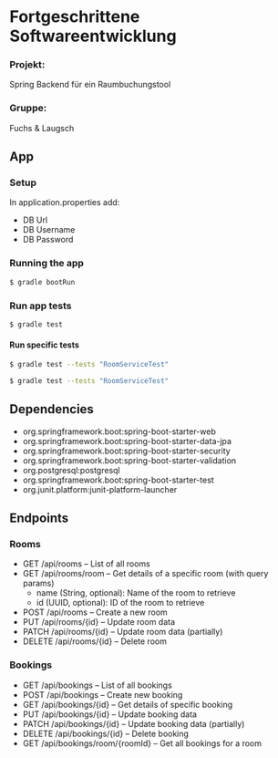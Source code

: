 # Fortgeschrittene Softwareentwicklung
### Projekt: 
Spring Backend für ein Raumbuchungstool
### Gruppe: 
Fuchs & Laugsch

## App
### Setup
In application.properties add:
- DB Url
- DB Username
- DB Password

### Running the app
```bash
$ gradle bootRun
```

### Run app tests
```bash
$ gradle test
```
#### Run specific tests
```bash
$ gradle test --tests "RoomServiceTest"
```

```bash
$ gradle test --tests "RoomServiceTest"
```

## Dependencies
- org.springframework.boot:spring-boot-starter-web
- org.springframework.boot:spring-boot-starter-data-jpa
- org.springframework.boot:spring-boot-starter-security
- org.springframework.boot:spring-boot-starter-validation
- org.postgresql:postgresql
- org.springframework.boot:spring-boot-starter-test
- org.junit.platform:junit-platform-launcher

## Endpoints

### Rooms
- GET /api/rooms – List of all rooms
- GET /api/rooms/room – Get details of a specific room (with query params)
  - name (String, optional): Name of the room to retrieve
  - id (UUID, optional): ID of the room to retrieve
- POST /api/rooms – Create a new room
- PUT /api/rooms/{id} – Update room data
- PATCH /api/rooms/{id} – Update room data (partially)
- DELETE /api/rooms/{id} – Delete room

### Bookings
- GET /api/bookings – List of all bookings
- POST /api/bookings – Create new booking
- GET /api/bookings/{id} – Get details of specific booking
- PUT /api/bookings/{id} – Update booking data
- PATCH /api/bookings/{id} – Update booking data (partially)
- DELETE /api/bookings/{id} – Delete booking
- GET /api/bookings/room/{roomId} – Get all bookings for a room
